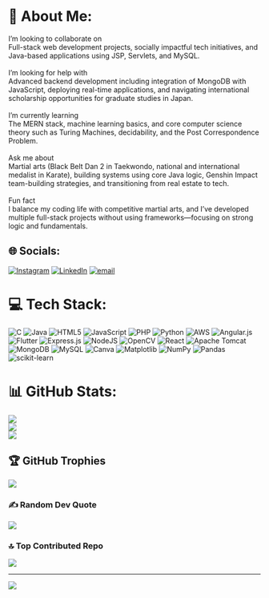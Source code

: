 # 💫 About Me:
I’m looking to collaborate on<br>Full-stack web development projects, socially impactful tech initiatives, and Java-based applications using JSP, Servlets, and MySQL.<br><br>I’m looking for help with<br>Advanced backend development including integration of MongoDB with JavaScript, deploying real-time applications, and navigating international scholarship opportunities for graduate studies in Japan.<br><br>I’m currently learning<br>The MERN stack, machine learning basics, and core computer science theory such as Turing Machines, decidability, and the Post Correspondence Problem.<br><br>Ask me about<br>Martial arts (Black Belt Dan 2 in Taekwondo, national and international medalist in Karate), building systems using core Java logic, Genshin Impact team-building strategies, and transitioning from real estate to tech.<br><br>Fun fact<br>I balance my coding life with competitive martial arts, and I’ve developed multiple full-stack projects without using frameworks—focusing on strong logic and fundamentals.


## 🌐 Socials:
[![Instagram](https://img.shields.io/badge/Instagram-%23E4405F.svg?logo=Instagram&logoColor=white)](https://instagram.com/bandameedi__jayanth) [![LinkedIn](https://img.shields.io/badge/LinkedIn-%230077B5.svg?logo=linkedin&logoColor=white)](https://linkedin.com/in/BandameediJayanth) [![email](https://img.shields.io/badge/Email-D14836?logo=gmail&logoColor=white)](mailto:bandameedijayanth@gmail.com) 

# 💻 Tech Stack:
![C](https://img.shields.io/badge/c-%2300599C.svg?style=flat&logo=c&logoColor=white) ![Java](https://img.shields.io/badge/java-%23ED8B00.svg?style=flat&logo=openjdk&logoColor=white) ![HTML5](https://img.shields.io/badge/html5-%23E34F26.svg?style=flat&logo=html5&logoColor=white) ![JavaScript](https://img.shields.io/badge/javascript-%23323330.svg?style=flat&logo=javascript&logoColor=%23F7DF1E) ![PHP](https://img.shields.io/badge/php-%23777BB4.svg?style=flat&logo=php&logoColor=white) ![Python](https://img.shields.io/badge/python-3670A0?style=flat&logo=python&logoColor=ffdd54) ![AWS](https://img.shields.io/badge/AWS-%23FF9900.svg?style=flat&logo=amazon-aws&logoColor=white) ![Angular.js](https://img.shields.io/badge/angular.js-%23E23237.svg?style=flat&logo=angularjs&logoColor=white) ![Flutter](https://img.shields.io/badge/Flutter-%2302569B.svg?style=flat&logo=Flutter&logoColor=white) ![Express.js](https://img.shields.io/badge/express.js-%23404d59.svg?style=flat&logo=express&logoColor=%2361DAFB) ![NodeJS](https://img.shields.io/badge/node.js-6DA55F?style=flat&logo=node.js&logoColor=white) ![OpenCV](https://img.shields.io/badge/opencv-%23white.svg?style=flat&logo=opencv&logoColor=white) ![React](https://img.shields.io/badge/react-%2320232a.svg?style=flat&logo=react&logoColor=%2361DAFB) ![Apache Tomcat](https://img.shields.io/badge/apache%20tomcat-%23F8DC75.svg?style=flat&logo=apache-tomcat&logoColor=black) ![MongoDB](https://img.shields.io/badge/MongoDB-%234ea94b.svg?style=flat&logo=mongodb&logoColor=white) ![MySQL](https://img.shields.io/badge/mysql-4479A1.svg?style=flat&logo=mysql&logoColor=white) ![Canva](https://img.shields.io/badge/Canva-%2300C4CC.svg?style=flat&logo=Canva&logoColor=white) ![Matplotlib](https://img.shields.io/badge/Matplotlib-%23ffffff.svg?style=flat&logo=Matplotlib&logoColor=black) ![NumPy](https://img.shields.io/badge/numpy-%23013243.svg?style=flat&logo=numpy&logoColor=white) ![Pandas](https://img.shields.io/badge/pandas-%23150458.svg?style=flat&logo=pandas&logoColor=white) ![scikit-learn](https://img.shields.io/badge/scikit--learn-%23F7931E.svg?style=flat&logo=scikit-learn&logoColor=white)
# 📊 GitHub Stats:
![](https://github-readme-stats.vercel.app/api?username=BandameediJayanth&theme=swift&hide_border=false&include_all_commits=true&count_private=true)<br/>
![](https://nirzak-streak-stats.vercel.app/?user=BandameediJayanth&theme=swift&hide_border=false)<br/>
![](https://github-readme-stats.vercel.app/api/top-langs/?username=BandameediJayanth&theme=swift&hide_border=false&include_all_commits=true&count_private=true&layout=compact)

## 🏆 GitHub Trophies
![](https://github-profile-trophy.vercel.app/?username=BandameediJayanth&theme=swift&no-frame=false&no-bg=false&margin-w=4)

### ✍️ Random Dev Quote
![](https://quotes-github-readme.vercel.app/api?type=horizontal&theme=light)

### 🔝 Top Contributed Repo
![](https://github-contributor-stats.vercel.app/api?username=BandameediJayanth&limit=5&theme=swift&combine_all_yearly_contributions=true)

---
[![](https://visitcount.itsvg.in/api?id=BandameediJayanth&icon=1&color=2)](https://visitcount.itsvg.in)

<!-- Proudly created with GPRM ( https://gprm.itsvg.in ) -->
